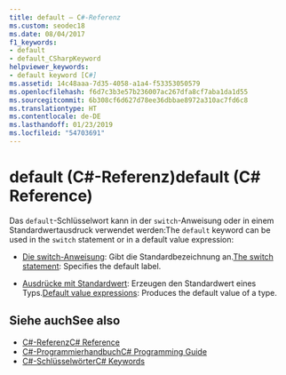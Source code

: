 ```yaml
---
title: default – C#-Referenz
ms.custom: seodec18
ms.date: 08/04/2017
f1_keywords:
- default
- default_CSharpKeyword
helpviewer_keywords:
- default keyword [C#]
ms.assetid: 14c48aaa-7d35-4058-a1a4-f53353050579
ms.openlocfilehash: f6d7c3b3e57b236007ac267dfa8cf7aba1da1d55
ms.sourcegitcommit: 6b308cf6d627d78ee36dbbae8972a310ac7fd6c8
ms.translationtype: HT
ms.contentlocale: de-DE
ms.lasthandoff: 01/23/2019
ms.locfileid: "54703691"
---
```

# <a name="default-c-reference"></a><span data-ttu-id="e4182-102">default (C#-Referenz)</span><span class="sxs-lookup"><span data-stu-id="e4182-102">default (C# Reference)</span></span>

<span data-ttu-id="e4182-103">Das `default`-Schlüsselwort kann in der `switch`-Anweisung oder in einem Standardwertausdruck verwendet werden:</span><span class="sxs-lookup"><span data-stu-id="e4182-103">The `default` keyword can be used in the `switch` statement or in a default value expression:</span></span>

- <span data-ttu-id="e4182-104">[Die switch-Anweisung](switch.md): Gibt die Standardbezeichnung an.</span><span class="sxs-lookup"><span data-stu-id="e4182-104">[The switch statement](switch.md): Specifies the default label.</span></span>

- <span data-ttu-id="e4182-105">[Ausdrücke mit Standardwert](../../programming-guide/statements-expressions-operators/default-value-expressions.md): Erzeugen den Standardwert eines Typs.</span><span class="sxs-lookup"><span data-stu-id="e4182-105">[Default value expressions](../../programming-guide/statements-expressions-operators/default-value-expressions.md): Produces the default value of a type.</span></span>

## <a name="see-also"></a><span data-ttu-id="e4182-106">Siehe auch</span><span class="sxs-lookup"><span data-stu-id="e4182-106">See also</span></span>

- [<span data-ttu-id="e4182-107">C#-Referenz</span><span class="sxs-lookup"><span data-stu-id="e4182-107">C# Reference</span></span>](../index.md)
- [<span data-ttu-id="e4182-108">C#-Programmierhandbuch</span><span class="sxs-lookup"><span data-stu-id="e4182-108">C# Programming Guide</span></span>](../../programming-guide/index.md)
- [<span data-ttu-id="e4182-109">C#-Schlüsselwörter</span><span class="sxs-lookup"><span data-stu-id="e4182-109">C# Keywords</span></span>](index.md)
